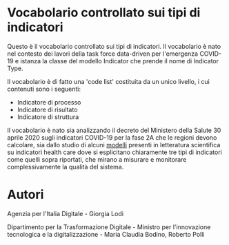 Vocabolario controllato sui tipi di indicatori
==============================================

Questo è il vocabolario controllato sui tipi di indicatori. Il vocabolario è nato nel contesto dei lavori della task force data-driven per l'emergenza COVID-19 e istanza la classe del modello Indicator che prende il nome di Indicator Type.

Il vocabolario è di fatto una 'code list' costituita da un unico livello, i cui contenuti sono i seguenti:

+ Indicatore di processo
+ Indicatore di risultato
+ Indicatore di struttura

Il vocabolario è nato sia analizzando il decreto del Ministero della Salute 30 aprile 2020 sugli indicatori COVID-19 per la fase 2A che le regioni devono calcolare, sia dallo studio di alcuni [modelli](https://www.semanticscholar.org/paper/A-Knowledge-Based-Search-Tool-for-Performance-in-Beyan-Baykal/3a972ecf7835770f47937ee84d949935e2c56b79/figure/10) presenti in letteratura scientifica su indicatori health care dove si esplicitano chiaramente tre tipi di indicatori come quelli sopra riportati, che mirano a misurare e monitorare complessivamente la qualità del sistema.


Autori
======

Agenzia per l'Italia Digitale - Giorgia Lodi

Dipartimento per la Trasformazione Digitale - Ministro per l'innovazione tecnologica e la digitalizzazione - Maria Claudia Bodino, Roberto Polli
